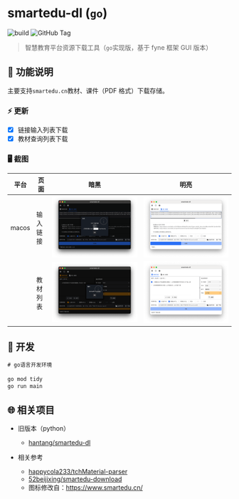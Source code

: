 # smartedu-dl (`go`)

![build](https://github.com/hantang/smartedu-dl-go/actions/workflows/release.yml/badge.svg)
![GitHub Tag](https://img.shields.io/github/v/tag/hantang/smartedu-dl-go)

> 智慧教育平台资源下载工具（`go`实现版，基于 fyne 框架 GUI 版本）

## 📝 功能说明

主要支持`smartedu.cn`教材、课件（PDF 格式）下载存储。

### ⚡️ 更新

- [x] 链接输入列表下载
- [x] 教材查询列表下载

### 🖥️ 截图

| 平台  | 页面     | 暗黑                       | 明亮                        |
| ----- | -------- | -------------------------- | --------------------------- |
| macos | 输入链接 | ![](images/mac-dark2a.png) | ![](images/mac-light2a.png) |
|       | 教材列表 | ![](images/mac-dark2b.png) | ![](images/mac-light2b.png) |

## 👷 开发

```shell
# go语言开发环境

go mod tidy
go run main
```

## 🌐 相关项目

- 旧版本（python）
  - [hantang/smartedu-dl](https://github.com/hantang/smartedu-dl)

- 相关参考
  - [happycola233/tchMaterial-parser](https://github.com/happycola233/tchMaterial-parser)
  - [52beijixing/smartedu-download](https://github.com/52beijixing/smartedu-download)
  - 图标修改自：<https://www.smartedu.cn/>
